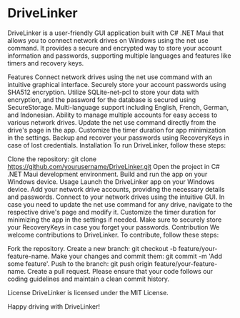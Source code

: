 # DriveLinker
DriveLinker is a user-friendly GUI application built with C# .NET Maui that allows you to connect network drives on Windows using the net use command. It provides a secure and encrypted way to store your account information and passwords, supporting multiple languages and features like timers and recovery keys.

Features
Connect network drives using the net use command with an intuitive graphical interface.
Securely store your account passwords using SHA512 encryption.
Utilize SQLite-net-pcl to store your data with encryption, and the password for the database is secured using SecureStorage.
Multi-language support including English, French, German, and Indonesian.
Ability to manage multiple accounts for easy access to various network drives.
Update the net use command directly from the drive's page in the app.
Customize the timer duration for app minimization in the settings.
Backup and recover your passwords using RecoveryKeys in case of lost credentials.
Installation
To run DriveLinker, follow these steps:

Clone the repository: git clone https://github.com/yourusername/DriveLinker.git
Open the project in C# .NET Maui development environment.
Build and run the app on your Windows device.
Usage
Launch the DriveLinker app on your Windows device.
Add your network drive accounts, providing the necessary details and passwords.
Connect to your network drives using the intuitive GUI.
In case you need to update the net use command for any drive, navigate to the respective drive's page and modify it.
Customize the timer duration for minimizing the app in the settings if needed.
Make sure to securely store your RecoveryKeys in case you forget your passwords.
Contribution
We welcome contributions to DriveLinker. To contribute, follow these steps:

Fork the repository.
Create a new branch: git checkout -b feature/your-feature-name.
Make your changes and commit them: git commit -m 'Add some feature'.
Push to the branch: git push origin feature/your-feature-name.
Create a pull request.
Please ensure that your code follows our coding guidelines and maintain a clean commit history.

License
DriveLinker is licensed under the MIT License.

Happy driving with DriveLinker!
